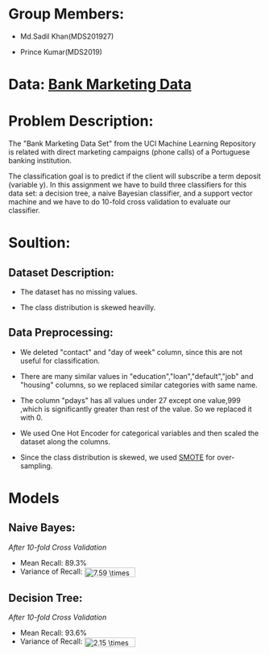 # Group Members: 
- Md.Sadil Khan(MDS201927)

- Prince Kumar(MDS2019)

# Data: [Bank Marketing Data](https://archive.ics.uci.edu/ml/datasets/Bank+Marketing) 

# Problem Description:
 The "Bank Marketing Data Set" from the UCI Machine Learning Repository is related with direct marketing campaigns (phone calls) of a Portuguese banking institution.

The classification goal is to predict if the client will subscribe a term deposit (variable y). In this assignment we have to build three classifiers for this data set: a decision tree, a naive Bayesian classifier, and a support vector machine and we have to do 10-fold cross validation to evaluate our classifier.

# Soultion:

## Dataset Description:
- The dataset has no missing values.

- The class distribution is skewed heavilly.

## Data Preprocessing:
- We deleted "contact" and "day of week" column, since this are not useful for classification.

- There are many similar values in "education","loan","default","job" and "housing" columns, so we replaced similar categories with same name.

- The column "pdays" has all values under 27 except one value,999 ,which is significantly greater than rest of the value. So we replaced it with 0.

- We used One Hot Encoder for categorical variables and then scaled the dataset along the columns.

- Since the class distribution is skewed, we used [SMOTE](https://machinelearningmastery.com/smote-oversampling-for-imbalanced-classification/) for over-sampling.

# Models

## Naive Bayes:
*After 10-fold Cross Validation*
- Mean Recall: 89.3%
- Variance of Recall: <img src="http://www.sciweavers.org/tex2img.php?eq=7.59%20%20%5Ctimes%2010%5E%7B-5%7D&bc=White&fc=Black&im=jpg&fs=12&ff=arev&edit=0" align="center" border="0" alt="7.59  \times 10^{-5}" width="101" height="19" />

## Decision Tree:
*After 10-fold Cross Validation*
- Mean Recall: 93.6%
- Variance of Recall: <img src="http://www.sciweavers.org/tex2img.php?eq=7.59%20%20%5Ctimes%2010%5E%7B-5%7D&bc=White&fc=Black&im=jpg&fs=12&ff=arev&edit=0" align="center" border="0" alt="2.15  \times 10^{-5}" width="101" height="19" />
